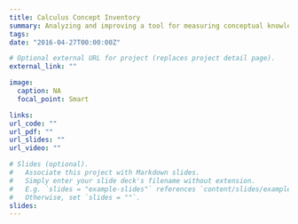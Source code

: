 ```yaml
---
title: Calculus Concept Inventory
summary: Analyzing and improving a tool for measuring conceptual knowledge of calculus
tags:
date: "2016-04-27T00:00:00Z"

# Optional external URL for project (replaces project detail page).
external_link: ""

image:
  caption: NA
  focal_point: Smart

links:
url_code: ""
url_pdf: ""
url_slides: ""
url_video: ""

# Slides (optional).
#   Associate this project with Markdown slides.
#   Simply enter your slide deck's filename without extension.
#   E.g. `slides = "example-slides"` references `content/slides/example-slides.md`.
#   Otherwise, set `slides = ""`.
slides:
---
```

